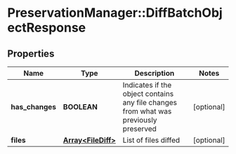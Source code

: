 # PreservationManager::DiffBatchObjectResponse

## Properties
Name | Type | Description | Notes
------------ | ------------- | ------------- | -------------
**has_changes** | **BOOLEAN** | Indicates if the object contains any file changes from what was previously preserved | [optional] 
**files** | [**Array&lt;FileDiff&gt;**](FileDiff.md) | List of files diffed | [optional] 

